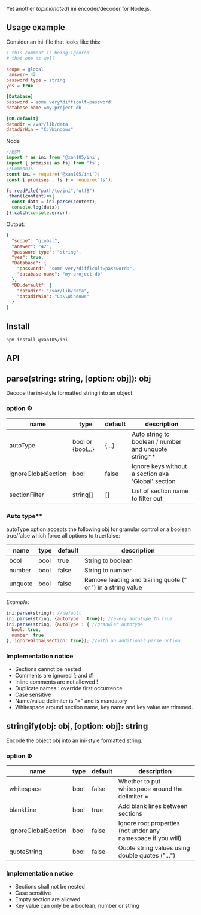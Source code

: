 Yet another (_opinionated_) ini encoder/decoder for Node.js.

Usage example
-------------

Consider an ini-file that looks like this:

```ini
; this comment is being ignored
# that one as well

scope = global
 answer= 42
password type = string
yes = true

[Database]
password = some very*difficult=password:
database-name =my-project-db

[DB.default]
datadir = /var/lib/data
datadirWin = "C:\Windows"
```

Node

```js
//ESM
import * as ini from '@xan105/ini';
import { promises as fs} from 'fs';
//CommonJS
const ini = require('@xan105/ini');
const { promises : fs } = require('fs');

fs.readFile("path/to/ini","utf8")
.then((content)=>{
  const data = ini.parse(content);
  console.log(data);
}).catch(console.error);

```

Output:

```json
{
  "scope": "global",
  "answer": "42",
  "password type": "string",
  "yes": true,
  "Database": {
    "password": "some very*difficult=password:",
    "database-name": "my-project-db"
  },
  "DB.default": {
    "datadir": "/var/lib/data",
    "datadirWin": "C:\\Windows"
  }
}
```

Install
-------

```
npm install @xan105/ini
```

API
---

## parse(string: string, [option: obj]): obj

Decode the ini-style formatted string into an object.

### option ⚙️

|name|type|default|description|
|----|----|-------|-----------|
|autoType|bool or {bool...}|{...}|Auto string to boolean / number and unquote string**|
|ignoreGlobalSection|bool|false|Ignore keys without a section aka 'Global' section|
|sectionFilter|string[]|[]|List of section name to filter out|

### Auto type**

autoType option accepts the following obj for granular control or a boolean true/false which force all options to true/false:

|name|type|default|description|
|----|----|-------|-----------|
|bool|bool|true|String to boolean|
|number|bool|false|String to number|
|unquote|bool|false|Remove leading and trailing quote (" or ') in a string value|

_Example_: 

```js
ini.parse(string); //default
ini.parse(string, {autoType : true}); //every autotype to true
ini.parse(string, {autoType : { //granular autotype
  bool: true,
  number: true
}, ignoreGlobalSection: true}); //with an additional parse option

```

### Implementation notice

- Sections cannot be nested
- Comments are ignored (; and #)
- Inline comments are not allowed !
- Duplicate names : override first occurrence
- Case sensitive
- Name/value delimiter is "=" and is mandatory
- Whitespace around section name, key name and key value are trimmed.

## stringify(obj: obj, [option: obj]: string

Encode the object obj into an ini-style formatted string.

### option ⚙️

|name|type|default|description|
|----|----|-------|-----------|
|whitespace|bool|false|Whether to put whitespace around the delimiter =|
|blankLine|bool|true|Add blank lines between sections|
|ignoreGlobalSection|bool|false|Ignore root properties (not under any namespace if you will)|
|quoteString|bool|false|Quote string values using double quotes ("...")|

### Implementation notice

- Sections shall not be nested
- Case sensitive
- Empty section are allowed
- Key value can only be a boolean, number or string
